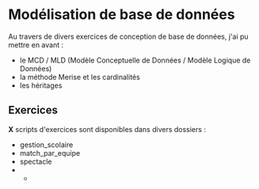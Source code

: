 # Modélisation de base de données

Au travers de divers exercices de conception de base de données, j'ai pu mettre en avant : 
- le MCD / MLD (Modèle Conceptuelle de Données / Modèle Logique de Données)
- la méthode Merise et les cardinalités
- les héritages

## Exercices

**X** scripts d'exercices sont disponibles dans divers dossiers :
- gestion_scolaire
- match_par_equipe
- spectacle
- *
